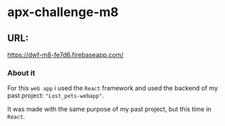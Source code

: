 # apx-challenge-m8

## URL:
https://dwf-m8-fe7d6.firebaseapp.com/

### About it

For this `web app` i used the `React` framework and used the backend of my past project: `"Lost_pets-webapp"`.

It was made with the same purpose of my past project, but this time in `React`.
